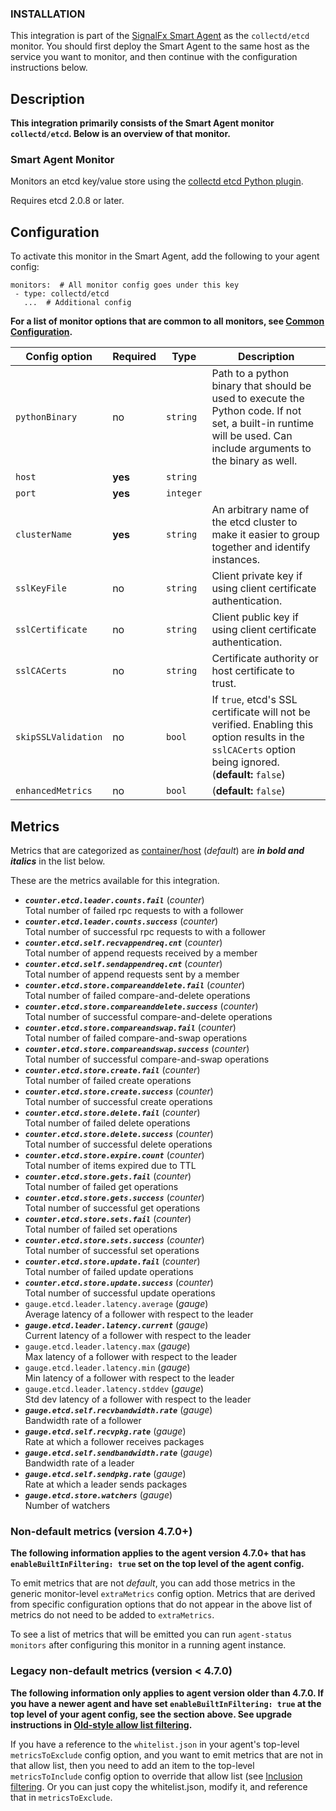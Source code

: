 
<!--- Generated by to-integrations-repo script in Smart Agent repo, DO NOT MODIFY HERE --->

### INSTALLATION

This integration is part of the [SignalFx Smart Agent](https://github.com/signalfx/integrations/tree/master/signalfx-agent)[](sfx_link:signalfx-agent)
as the `collectd/etcd` monitor. You should first deploy the Smart Agent to the
same host as the service you want to monitor, and then continue with the
configuration instructions below.

<!--- GENERATED BY (This comment exists for maintaining compatibility with to-product-docs) --->

## Description

**This integration primarily consists of the Smart Agent monitor `collectd/etcd`.
Below is an overview of that monitor.**

### Smart Agent Monitor


Monitors an etcd key/value store using the [collectd etcd Python plugin](https://github.com/signalfx/collectd-etcd).

Requires etcd 2.0.8 or later.


## Configuration

To activate this monitor in the Smart Agent, add the following to your
agent config:

```
monitors:  # All monitor config goes under this key
 - type: collectd/etcd
   ...  # Additional config
```

**For a list of monitor options that are common to all monitors, see [Common
Configuration](https://github.com/signalfx/signalfx-agent/tree/master/docs/monitors/../monitor-config.md#common-configuration).**


| Config option | Required | Type | Description |
| --- | --- | --- | --- |
| `pythonBinary` | no | `string` | Path to a python binary that should be used to execute the Python code. If not set, a built-in runtime will be used.  Can include arguments to the binary as well. |
| `host` | **yes** | `string` |  |
| `port` | **yes** | `integer` |  |
| `clusterName` | **yes** | `string` | An arbitrary name of the etcd cluster to make it easier to group together and identify instances. |
| `sslKeyFile` | no | `string` | Client private key if using client certificate authentication. |
| `sslCertificate` | no | `string` | Client public key if using client certificate authentication. |
| `sslCACerts` | no | `string` | Certificate authority or host certificate to trust. |
| `skipSSLValidation` | no | `bool` | If `true`, etcd's SSL certificate will not be verified. Enabling this option results in the `sslCACerts` option being ignored. (**default:** `false`) |
| `enhancedMetrics` | no | `bool` |  (**default:** `false`) |


## Metrics

Metrics that are categorized as
[container/host](https://docs.signalfx.com/en/latest/admin-guide/usage.html#about-custom-bundled-and-high-resolution-metrics)
(*default*) are ***in bold and italics*** in the list below.

These are the metrics available for this integration.

 - ***`counter.etcd.leader.counts.fail`*** (*counter*)<br>    Total number of failed rpc requests to with a follower
 - ***`counter.etcd.leader.counts.success`*** (*counter*)<br>    Total number of successful rpc requests to with a follower
 - ***`counter.etcd.self.recvappendreq.cnt`*** (*counter*)<br>    Total number of append requests received by a member
 - ***`counter.etcd.self.sendappendreq.cnt`*** (*counter*)<br>    Total number of append requests sent by a member
 - ***`counter.etcd.store.compareanddelete.fail`*** (*counter*)<br>    Total number of failed compare-and-delete operations
 - ***`counter.etcd.store.compareanddelete.success`*** (*counter*)<br>    Total number of successful compare-and-delete operations
 - ***`counter.etcd.store.compareandswap.fail`*** (*counter*)<br>    Total number of failed compare-and-swap operations
 - ***`counter.etcd.store.compareandswap.success`*** (*counter*)<br>    Total number of successful compare-and-swap operations
 - ***`counter.etcd.store.create.fail`*** (*counter*)<br>    Total number of failed create operations
 - ***`counter.etcd.store.create.success`*** (*counter*)<br>    Total number of successful create operations
 - ***`counter.etcd.store.delete.fail`*** (*counter*)<br>    Total number of failed delete operations
 - ***`counter.etcd.store.delete.success`*** (*counter*)<br>    Total number of successful delete operations
 - ***`counter.etcd.store.expire.count`*** (*counter*)<br>    Total number of items expired due to TTL
 - ***`counter.etcd.store.gets.fail`*** (*counter*)<br>    Total number of failed get operations
 - ***`counter.etcd.store.gets.success`*** (*counter*)<br>    Total number of successful get operations
 - ***`counter.etcd.store.sets.fail`*** (*counter*)<br>    Total number of failed set operations
 - ***`counter.etcd.store.sets.success`*** (*counter*)<br>    Total number of successful set operations
 - ***`counter.etcd.store.update.fail`*** (*counter*)<br>    Total number of failed update operations
 - ***`counter.etcd.store.update.success`*** (*counter*)<br>    Total number of successful update operations
 - `gauge.etcd.leader.latency.average` (*gauge*)<br>    Average latency of a follower with respect to the leader
 - ***`gauge.etcd.leader.latency.current`*** (*gauge*)<br>    Current latency of a follower with respect to the leader
 - `gauge.etcd.leader.latency.max` (*gauge*)<br>    Max latency of a follower with respect to the leader
 - `gauge.etcd.leader.latency.min` (*gauge*)<br>    Min latency of a follower with respect to the leader
 - `gauge.etcd.leader.latency.stddev` (*gauge*)<br>    Std dev latency of a follower with respect to the leader
 - ***`gauge.etcd.self.recvbandwidth.rate`*** (*gauge*)<br>    Bandwidth rate of a follower
 - ***`gauge.etcd.self.recvpkg.rate`*** (*gauge*)<br>    Rate at which a follower receives packages
 - ***`gauge.etcd.self.sendbandwidth.rate`*** (*gauge*)<br>    Bandwidth rate of a leader
 - ***`gauge.etcd.self.sendpkg.rate`*** (*gauge*)<br>    Rate at which a leader sends packages
 - ***`gauge.etcd.store.watchers`*** (*gauge*)<br>    Number of watchers

### Non-default metrics (version 4.7.0+)

**The following information applies to the agent version 4.7.0+ that has
`enableBuiltInFiltering: true` set on the top level of the agent config.**

To emit metrics that are not _default_, you can add those metrics in the
generic monitor-level `extraMetrics` config option.  Metrics that are derived
from specific configuration options that do not appear in the above list of
metrics do not need to be added to `extraMetrics`.

To see a list of metrics that will be emitted you can run `agent-status
monitors` after configuring this monitor in a running agent instance.

### Legacy non-default metrics (version < 4.7.0)

**The following information only applies to agent version older than 4.7.0. If
you have a newer agent and have set `enableBuiltInFiltering: true` at the top
level of your agent config, see the section above. See upgrade instructions in
[Old-style allow list filtering](https://github.com/signalfx/signalfx-agent/tree/master/docs/monitors/../legacy-filtering.md#old-style-allow-list-filtering).**

If you have a reference to the `whitelist.json` in your agent's top-level
`metricsToExclude` config option, and you want to emit metrics that are not in
that allow list, then you need to add an item to the top-level
`metricsToInclude` config option to override that allow list (see [Inclusion
filtering](https://github.com/signalfx/signalfx-agent/tree/master/docs/monitors/../legacy-filtering.md#inclusion-filtering).  Or you can just
copy the whitelist.json, modify it, and reference that in `metricsToExclude`.

